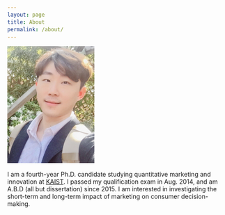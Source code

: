 ```yaml
---
layout: page
title: About
permalink: /about/
---
```


<img src="JaewonYoo_2.jpeg" alt="Jaewon Yoo" width = "200">

I am a fourth-year Ph.D. candidate studying quantitative marketing and innovation at [KAIST](http://www.business.kaist.edu/). I passed my qualification exam in Aug. 2014, and am A.B.D (all but dissertation) since 2015. I am interested in investigating the short-term and long-term impact of marketing on consumer decision-making.
